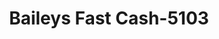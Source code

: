 ---
f_zip-code: 71742
f_state-code: AR
title: Baileys Fast Cash-5103
f_phone: 870-352-8024
f_city-only: Fordyce
f_address: 2235 Highway 79 167 Byp Fordyce
f_location-unique-id: '5103'
slug: baileys-fast-cash-5103
updated-on: '2024-05-30T13:46:58.046Z'
created-on: '2024-05-30T13:36:59.803Z'
published-on: '2024-05-30T13:54:32.469Z'
f_city-state: cms/city/fordyce-ar.md
f_company: cms/company/baileys-fast-cash.md
f_state: cms/state/arkansas.md
layout: '[payday-loan].html'
tags: payday-loan
---
